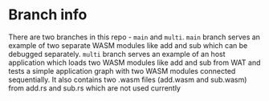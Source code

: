# Branch info

There are two branches in this repo - `main` and `multi`. 
`main` branch serves an example of two separate WASM modules like add and sub which can be debugged separately. 
`multi` branch serves an example of an host application which loads two WASM modules like add and sub from WAT and tests a simple application graph with two WASM modules connected sequentially. It also contains two .wasm files (add.wasm and sub.wasm) from add.rs and sub.rs which are not used currently
